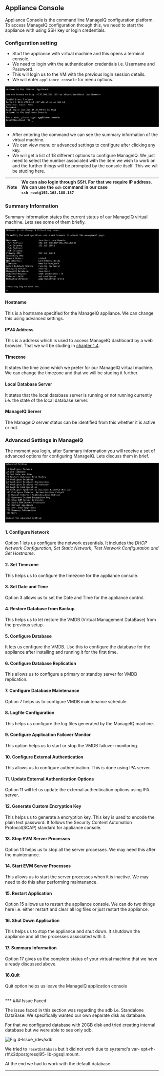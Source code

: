 ## Appliance Console

Appliance Console is the command line ManageIQ configuration platform. To access ManageIQ configuration through this, we need to start the appliance with using SSH key or login credentials.

### Configuration setting
- Start the appliance with virtual machine and this opens a terminal console.
- We need to login with the authentication credentials i.e. Username and Password.
- This will login us to the VM with the previous login session details.
- We will enter `appliance_console` for menu options.

![Fig 1-Appliance_Console](../images/chapter1/appliance_console1.png "Appliance_Console")

- After entering the command we can see the summary information of the virtual machine.
- We can view menu or advanced settings to configure after clicking any key.
- We will get a list of 18 different options to configure ManageIQ. We just need to select the number associated with the item we wish to work on and the further things will be prompted by the console itself. This we will be studing here.

| Note | We can also login through SSH. For that we require IP address. We can use the `ssh` command in our case <br> `ssh root@192.168.188.187`
|------|:------|

### Summary Information

Summary information states the current status of our ManageIQ virtual machine. Lets see some of them briefly.

![Fig 2-Summary Information](../images/chapter1/appliance_console2.png "Summary Information")

#### Hostname
This is a hostname specified for the ManageIQ appliance. We can change this using advanced settings.

#### IPV4 Address
This is a address which is used to access ManageIQ dashboard by a web browser. That we will be studing in [chapter 1.4](configuration.md).

#### Timezone
It states the time zone which we prefer for our ManageIQ virtual machine. We can change the timezone and that we will be studing it further.

#### Local Database Server
It states that the local database server is running or not running currently i.e. the state of the local database server.

#### ManageIQ Server
The ManageIQ server status can be identified from this whether it is active or not.


### Advanced Settings in ManageIQ
The moment you login, after Summary information you will receive a set of advanced options for configuring ManageIQ. Lets discuss them in brief.

![Fig 3-Advanced Settings](../images/chapter1/appliance_console3.png "Advanced Settings")

#### 1. Configure Network
Option 1 lets us configure the network essentials. It includes the *DHCP Network Configuration*, *Set Static Network*, *Test Network Configuration and Set Hostname*.

#### 2. Set Timezone
This helps us to configure the timezone for the appliance console.

#### 3. Set Date and Time
Option 3 allows us to set the Date and Time for the appliance control.

#### 4. Restore Database from Backup
This helps us to let restore the VMDB (Virtual Management DataBase) from the previous setup.

#### 5. Configure Database
It lets us configure the VMDB. Use this to configure the database for the appliance after installing and running it for the first time.


#### 6. Configure Database Replication
This allows us to configure a primary or standby server for VMDB replication.

#### 7. Configure Database Maintenance
Option 7 helps us to configure VMDB maintenance schedule.

#### 8. Logfile Configuration
This helps us configure the log files generated by the ManageIQ machine.

#### 9. Configure Application Failover Monitor
This option helps us to start or stop the VMDB failover monitoring.

#### 10. Configure External Authentication
This allows us to configure authentication. This is done using IPA server.

#### 11. Update External Authentication Options
Option 11 will let us update the external authentication options using IPA server.

#### 12. Generate Custom Encryption Key
This helps us to generate a encryption key. This key is used to encode the plain text password. It follows the Security Content Automation Protocol(SCAP) standard for appliance console.

#### 13. Stop EVM Server Processes
Option 13 helps us to stop all the server processes. We may need this after the maintenance.

#### 14. Start EVM Server Processes
This allows us to start the server processes when it is inactive. We may need to do this after performing maintenance.

#### 15. Restart Application
Option 15 allows us to restart the appliance console. We can do two things here i.e. either restart and clear all log files or just restart the appliance.

#### 16. Shut Down Application
This helps us to stop the appliance and shut down. It shutdown the appliance and all the processes associated with it.


#### 17. Summary Information
Option 17 gives us the complete status of your virtual machine that we have already discussed above.

#### 18.Quit
Quit option helps us leave the ManageIQ application console

<br>
***
### Issue Faced

The issue faced in this section was regarding the sdb i.e. Standalone DataBase. We specifically wanted our own separate disk as database.

For that we configured database with 20GB disk and tried creating internal database but we were able to see only sdb.

![Fig 4-Issue_/dev/sdb](../images/chapter1/issue_sdb.png "Issue - /dev/sdb")

We tried to `resetDatabase` but it did not work due to systemd's var-
opt-rh-rh\\x2dpostgresql95-lib-pgsql.mount.

At the end we had to work with the default database.

---
<br>
